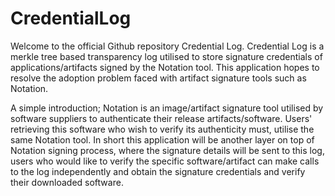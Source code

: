 # CredentialLog

Welcome to the official Github repository Credential Log. Credential Log is a merkle tree based transparency log utilised to store signature credentials of applications/artifacts signed by the Notation tool. This application hopes to resolve the adoption problem faced with artifact signature tools such as Notation. 

A simple introduction; Notation is an image/artifact signature tool utilised by software suppliers to authenticate their release artifacts/software. Users' retrieving this software who wish to verify its authenticity must, utilise the same Notation tool. In short this application will be another layer on top of Notation signing process, where the signature details will be sent to this log, users who would like to verify the specific software/artifact can make calls to the log independently and obtain the signature credentials and verify their downloaded software.